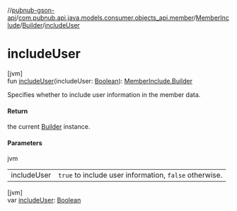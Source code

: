 //[pubnub-gson-api](../../../../index.md)/[com.pubnub.api.java.models.consumer.objects_api.member](../../index.md)/[MemberInclude](../index.md)/[Builder](index.md)/[includeUser](include-user.md)

# includeUser

[jvm]\
fun [includeUser](include-user.md)(includeUser: [Boolean](https://kotlinlang.org/api/latest/jvm/stdlib/kotlin-stdlib/kotlin/-boolean/index.html)): [MemberInclude.Builder](index.md)

Specifies whether to include user information in the member data.

#### Return

the current [Builder](index.md) instance.

#### Parameters

jvm

| | |
|---|---|
| includeUser | `true` to include user information, `false` otherwise. |

[jvm]\
var [includeUser](include-user.md): [Boolean](https://kotlinlang.org/api/latest/jvm/stdlib/kotlin-stdlib/kotlin/-boolean/index.html)
